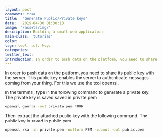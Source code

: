 ```yaml
---
layout: post
comments: true
title:  "Generate Public/Private keys"
date:   2019-04-30 01:30:13
image: '/assets/img/'
description: Building a small web application
main-class: 'tutorial'
color:
tags: tool, ssl, keys
categories:
twitter_text:
introduction: In order to push data on the platform, you need to share its public key with the server. This public key enables the server to authenticate messages coming from your thing. For this we use the tool openssl.
---
```


In order to push data on the platform, you need to share its public key with the server. This public key enables the server to authenticate messages coming from your thing. For this we use the tool openssl.

In the terminal, type in the following command to generate a private key. The private
key is saved saved in private.pem.

```bash
openssl genrsa -out private.pem 4096
```

Then, extract the attached public key with the following command. The public key
is saved in public.pem

```bash
openssl rsa -in private.pem -outform PEM -pubout -out public.pem
```

